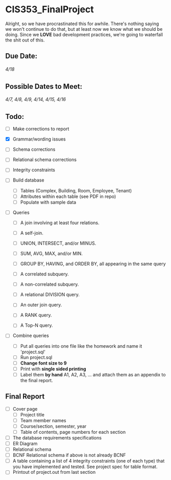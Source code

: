 # __CIS353_FinalProject__
Alright, so we have procrastinated this for awhile. There's nothing saying we won't continue to do that, but at least now we know what we should be doing. Since we __LOVE__ bad development practices, we're going to waterfall the shit out of this. 

## __Due Date__:
###### 4/18 

## __Possible Dates to Meet__:
###### 4/7, 4/8, 4/9, 4/14, 4/15, 4/16

## __Todo__:
* [ ] Make corrections to report
* [x] Grammar/wording issues
* [ ] Schema corrections 
* [ ] Relational schema corrections
* [ ] Integrity constraints

* [ ] Build database 
	* [ ] Tables (Complex, Building, Room, Employee, Tenant)
	* [ ] Attributes within each table (see PDF in repo)
	* [ ] Populate with sample data

* [ ] Queries
	* [ ] A join involving at least four relations.
	* [ ] A self-join.
	* [ ] UNION, INTERSECT, and/or MINUS.
	* [ ] SUM, AVG, MAX, and/or MIN.
	* [ ] GROUP BY, HAVING, and ORDER BY, all appearing in the same query
	* [ ] A correlated subquery.
	* [ ] A non-correlated subquery.
	* [ ] A relational DIVISION query.
	* [ ] An outer join query.
	* [ ] A RANK query.
	* [ ] A Top-N query.


* [ ] Combine queries 
	* [ ] Put all queries into one file like the homework and name it 'project.sql'
	* [ ] Run project.sql
	* [ ] __Change font size to 9__ 
	* [ ] Print with __single sided printing__
	* [ ] Label them __by hand__ A1, A2, A3, ... and attach them as an appendix to the final report. 

## Final Report
* [ ] Cover page
	* [ ] Project title
	* [ ] Team member names
	* [ ] Course/section, semester, year
	* [ ] Table of contents, page numbers for each section
* [ ] The database requirements specifications
* [ ] ER Diagram
* [ ] Relational schema 
* [ ] BCNF Relational schema if above is not already BCNF
* [ ] A table containing a list of 4 integrity constraints (one of each type) that you have implemented and tested. See project spec for table format.
* [ ] Printout of project.out from last section
